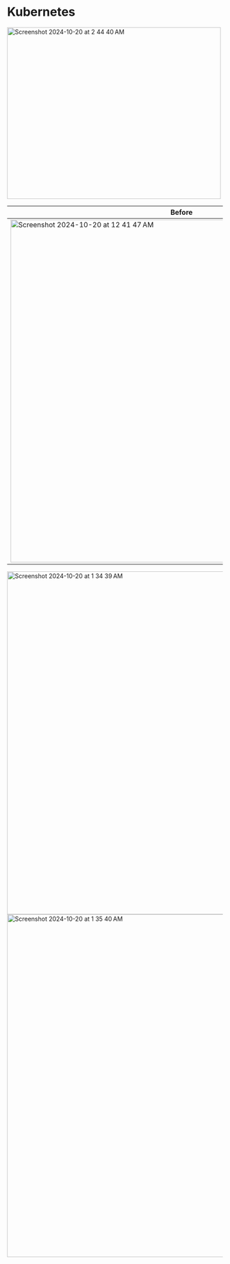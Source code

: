 # Kubernetes


<img width="499" height="400" alt="Screenshot 2024-10-20 at 2 44 40 AM" src="https://github.com/user-attachments/assets/6434971e-2c89-457c-a91d-57706d3b524b">

Before|After
-|-
<img width="799" alt="Screenshot 2024-10-20 at 12 41 47 AM" src="https://github.com/user-attachments/assets/ab9796d1-10d4-47da-92dd-d98d28553da8">|<img width="549" alt="Screenshot 2024-10-20 at 1 36 55 AM" src="https://github.com/user-attachments/assets/f672d531-3d95-4147-8764-aab3a8a9de79">

<img width="799" alt="Screenshot 2024-10-20 at 1 34 39 AM" src="https://github.com/user-attachments/assets/757cfae2-5175-4c62-8b93-4217fa1cd777">
<img width="799" alt="Screenshot 2024-10-20 at 1 35 40 AM" src="https://github.com/user-attachments/assets/2fc5de66-92ad-4317-a916-bc67aa37d47a">

